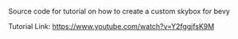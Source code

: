 Source code for tutorial on how to create a custom skybox for bevy

Tutorial Link: https://www.youtube.com/watch?v=Y2fggjfsK9M
